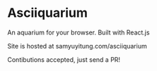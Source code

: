 # Asciiquarium

An aquarium for your browser. Built with React.js

Site is hosted at samyuyitung.com/asciiquarium

Contibutions accepted, just send a PR!
